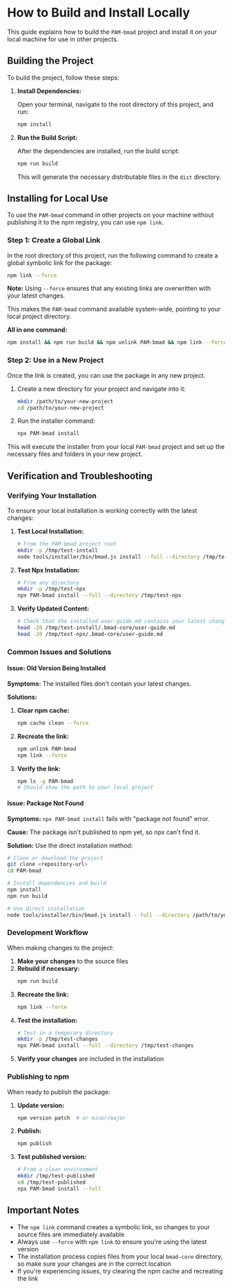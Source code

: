 # How to Build and Install Locally

This guide explains how to build the `PAM-bmad` project and install it on your local machine for use in other projects.

## Building the Project

To build the project, follow these steps:

1.  **Install Dependencies:**

    Open your terminal, navigate to the root directory of this project, and run:

    ```bash
    npm install
    ```

2.  **Run the Build Script:**

    After the dependencies are installed, run the build script:

    ```bash
    npm run build
    ```

    This will generate the necessary distributable files in the `dist` directory.

## Installing for Local Use

To use the `PAM-bmad` command in other projects on your machine without publishing it to the npm registry, you can use `npm link`.

### Step 1: Create a Global Link

In the root directory of this project, run the following command to create a global symbolic link for the package:

```bash
npm link --force
```

**Note:** Using `--force` ensures that any existing links are overwritten with your latest changes.

This makes the `PAM-bmad` command available system-wide, pointing to your local project directory.

**All in one command:**
```bash
npm install && npm run build && npm unlink PAM-bmad && npm link --force
```

### Step 2: Use in a New Project

Once the link is created, you can use the package in any new project.

1.  Create a new directory for your project and navigate into it:

    ```bash
    mkdir /path/to/your-new-project
    cd /path/to/your-new-project
    ```

2.  Run the installer command:

    ```bash
    npx PAM-bmad install
    ```

This will execute the installer from your local `PAM-bmad` project and set up the necessary files and folders in your new project.

## Verification and Troubleshooting

### Verifying Your Installation

To ensure your local installation is working correctly with the latest changes:

1. **Test Local Installation:**
   ```bash
   # From the PAM-bmad project root
   mkdir -p /tmp/test-install
   node tools/installer/bin/bmad.js install --full --directory /tmp/test-install
   ```

2. **Test Npx Installation:**
   ```bash
   # From any directory
   mkdir -p /tmp/test-npx
   npx PAM-bmad install --full --directory /tmp/test-npx
   ```

3. **Verify Updated Content:**
   ```bash
   # Check that the installed user-guide.md contains your latest changes
   head -20 /tmp/test-install/.bmad-core/user-guide.md
   head -20 /tmp/test-npx/.bmad-core/user-guide.md
   ```

### Common Issues and Solutions

#### Issue: Old Version Being Installed

**Symptoms:** The installed files don't contain your latest changes.

**Solutions:**
1. **Clear npm cache:**
   ```bash
   npm cache clean --force
   ```

2. **Recreate the link:**
   ```bash
   npm unlink PAM-bmad
   npm link --force
   ```

3. **Verify the link:**
   ```bash
   npm ls -g PAM-bmad
   # Should show the path to your local project
   ```

#### Issue: Package Not Found

**Symptoms:** `npx PAM-bmad install` fails with "package not found" error.

**Cause:** The package isn't published to npm yet, so npx can't find it.

**Solution:** Use the direct installation method:
```bash
# Clone or download the project
git clone <repository-url>
cd PAM-bmad

# Install dependencies and build
npm install
npm run build

# Use direct installation
node tools/installer/bin/bmad.js install --full --directory /path/to/your-project
```

### Development Workflow

When making changes to the project:

1. **Make your changes** to the source files
2. **Rebuild if necessary:**
   ```bash
   npm run build
   ```
3. **Recreate the link:**
   ```bash
   npm link --force
   ```
4. **Test the installation:**
   ```bash
   # Test in a temporary directory
   mkdir -p /tmp/test-changes
   npx PAM-bmad install --full --directory /tmp/test-changes
   ```
5. **Verify your changes** are included in the installation

### Publishing to npm

When ready to publish the package:

1. **Update version:**
   ```bash
   npm version patch  # or minor/major
   ```

2. **Publish:**
   ```bash
   npm publish
   ```

3. **Test published version:**
   ```bash
   # From a clean environment
   mkdir /tmp/test-published
   cd /tmp/test-published
   npx PAM-bmad install --full
   ```

## Important Notes

- The `npm link` command creates a symbolic link, so changes to your source files are immediately available
- Always use `--force` with `npm link` to ensure you're using the latest version
- The installation process copies files from your local `bmad-core` directory, so make sure your changes are in the correct location
- If you're experiencing issues, try clearing the npm cache and recreating the link
